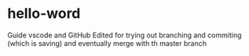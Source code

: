 # hello-word
Guide vscode and GitHub
Edited for trying out branching and commiting (which is saving) and eventually merge with th master branch
